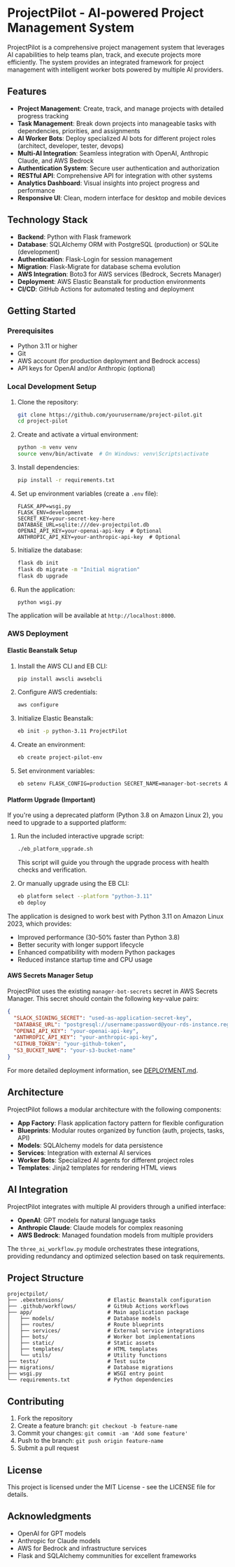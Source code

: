 # ProjectPilot - AI-powered Project Management System

ProjectPilot is a comprehensive project management system that leverages AI capabilities to help teams plan, track, and execute projects more efficiently. The system provides an integrated framework for project management with intelligent worker bots powered by multiple AI providers.

## Features

- **Project Management**: Create, track, and manage projects with detailed progress tracking
- **Task Management**: Break down projects into manageable tasks with dependencies, priorities, and assignments
- **AI Worker Bots**: Deploy specialized AI bots for different project roles (architect, developer, tester, devops)
- **Multi-AI Integration**: Seamless integration with OpenAI, Anthropic Claude, and AWS Bedrock
- **Authentication System**: Secure user authentication and authorization
- **RESTful API**: Comprehensive API for integration with other systems
- **Analytics Dashboard**: Visual insights into project progress and performance
- **Responsive UI**: Clean, modern interface for desktop and mobile devices

## Technology Stack

- **Backend**: Python with Flask framework
- **Database**: SQLAlchemy ORM with PostgreSQL (production) or SQLite (development)
- **Authentication**: Flask-Login for session management
- **Migration**: Flask-Migrate for database schema evolution
- **AWS Integration**: Boto3 for AWS services (Bedrock, Secrets Manager)
- **Deployment**: AWS Elastic Beanstalk for production environments
- **CI/CD**: GitHub Actions for automated testing and deployment

## Getting Started

### Prerequisites

- Python 3.11 or higher
- Git
- AWS account (for production deployment and Bedrock access)
- API keys for OpenAI and/or Anthropic (optional)

### Local Development Setup

1. Clone the repository:
   ```bash
   git clone https://github.com/yourusername/project-pilot.git
   cd project-pilot
   ```

2. Create and activate a virtual environment:
   ```bash
   python -m venv venv
   source venv/bin/activate  # On Windows: venv\Scripts\activate
   ```

3. Install dependencies:
   ```bash
   pip install -r requirements.txt
   ```

4. Set up environment variables (create a `.env` file):
   ```
   FLASK_APP=wsgi.py
   FLASK_ENV=development
   SECRET_KEY=your-secret-key-here
   DATABASE_URL=sqlite:///dev-projectpilot.db
   OPENAI_API_KEY=your-openai-api-key  # Optional
   ANTHROPIC_API_KEY=your-anthropic-api-key  # Optional
   ```

5. Initialize the database:
   ```bash
   flask db init
   flask db migrate -m "Initial migration"
   flask db upgrade
   ```

6. Run the application:
   ```bash
   python wsgi.py
   ```

The application will be available at `http://localhost:8000`.

### AWS Deployment

#### Elastic Beanstalk Setup

1. Install the AWS CLI and EB CLI:
   ```bash
   pip install awscli awsebcli
   ```

2. Configure AWS credentials:
   ```bash
   aws configure
   ```

3. Initialize Elastic Beanstalk:
   ```bash
   eb init -p python-3.11 ProjectPilot
   ```

4. Create an environment:
   ```bash
   eb create project-pilot-env
   ```

5. Set environment variables:
   ```bash
   eb setenv FLASK_CONFIG=production SECRET_NAME=manager-bot-secrets AWS_REGION=eu-west-2
   ```

#### Platform Upgrade (Important)

If you're using a deprecated platform (Python 3.8 on Amazon Linux 2), you need to upgrade to a supported platform:

1. Run the included interactive upgrade script:
   ```bash
   ./eb_platform_upgrade.sh
   ```
   This script will guide you through the upgrade process with health checks and verification.

2. Or manually upgrade using the EB CLI:
   ```bash
   eb platform select --platform "python-3.11"
   eb deploy
   ```

The application is designed to work best with Python 3.11 on Amazon Linux 2023, which provides:
- Improved performance (30-50% faster than Python 3.8)
- Better security with longer support lifecycle
- Enhanced compatibility with modern Python packages
- Reduced instance startup time and CPU usage

#### AWS Secrets Manager Setup

ProjectPilot uses the existing `manager-bot-secrets` secret in AWS Secrets Manager. This secret should contain the following key-value pairs:

```json
{
  "SLACK_SIGNING_SECRET": "used-as-application-secret-key",
  "DATABASE_URL": "postgresql://username:password@your-rds-instance.region.rds.amazonaws.com:5432/database",
  "OPENAI_API_KEY": "your-openai-api-key",
  "ANTHROPIC_API_KEY": "your-anthropic-api-key",
  "GITHUB_TOKEN": "your-github-token",
  "S3_BUCKET_NAME": "your-s3-bucket-name"
}
```

For more detailed deployment information, see [DEPLOYMENT.md](DEPLOYMENT.md).

## Architecture

ProjectPilot follows a modular architecture with the following components:

- **App Factory**: Flask application factory pattern for flexible configuration
- **Blueprints**: Modular routes organized by function (auth, projects, tasks, API)
- **Models**: SQLAlchemy models for data persistence
- **Services**: Integration with external AI services
- **Worker Bots**: Specialized AI agents for different project roles
- **Templates**: Jinja2 templates for rendering HTML views

## AI Integration

ProjectPilot integrates with multiple AI providers through a unified interface:

- **OpenAI**: GPT models for natural language tasks
- **Anthropic Claude**: Claude models for complex reasoning
- **AWS Bedrock**: Managed foundation models from multiple providers

The `three_ai_workflow.py` module orchestrates these integrations, providing redundancy and optimized selection based on task requirements.

## Project Structure

```
projectpilot/
├── .ebextensions/              # Elastic Beanstalk configuration
├── .github/workflows/          # GitHub Actions workflows
├── app/                        # Main application package
│   ├── models/                 # Database models
│   ├── routes/                 # Route blueprints
│   ├── services/               # External service integrations
│   ├── bots/                   # Worker bot implementations
│   ├── static/                 # Static assets
│   ├── templates/              # HTML templates
│   └── utils/                  # Utility functions
├── tests/                      # Test suite
├── migrations/                 # Database migrations
├── wsgi.py                     # WSGI entry point
└── requirements.txt            # Python dependencies
```

## Contributing

1. Fork the repository
2. Create a feature branch: `git checkout -b feature-name`
3. Commit your changes: `git commit -am 'Add some feature'`
4. Push to the branch: `git push origin feature-name`
5. Submit a pull request

## License

This project is licensed under the MIT License - see the LICENSE file for details.

## Acknowledgments

- OpenAI for GPT models
- Anthropic for Claude models
- AWS for Bedrock and infrastructure services
- Flask and SQLAlchemy communities for excellent frameworks